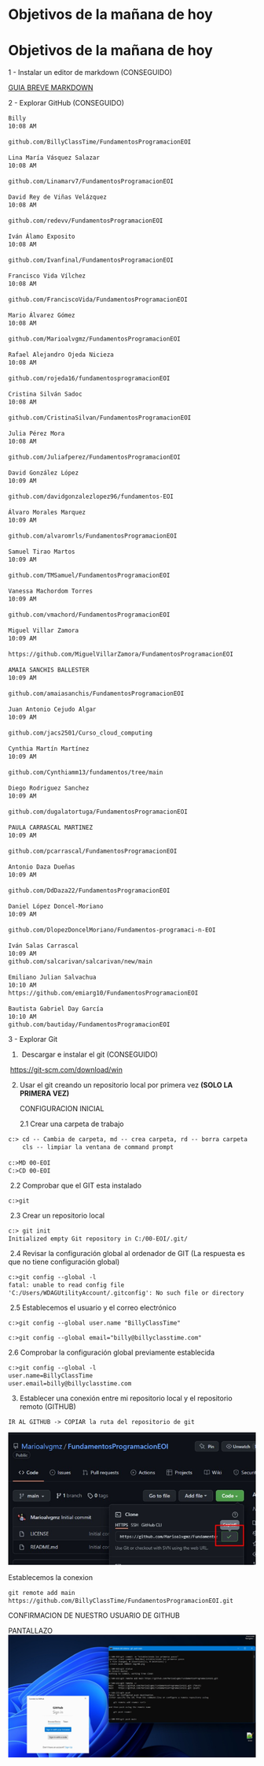 # Objetivos de la mañana de hoy
# Objetivos de la mañana de hoy

1 - Instalar un editor de markdown (CONSEGUIDO)

[GUIA BREVE MARKDOWN ](http://fobos.inf.um.es/R/taller5j/30-markdown/guiabreve.pdf)


2 - Explorar GitHub (CONSEGUIDO)

```
Billy
10:08 AM

github.com/BillyClassTime/FundamentosProgramacionEOI

Lina María Vásquez Salazar
10:08 AM

github.com/Linamarv7/FundamentosProgramacionEOI

David Rey de Viñas Velázquez
10:08 AM

github.com/redevv/FundamentosProgramacionEOI

Iván Álamo Exposito
10:08 AM

github.com/Ivanfinal/FundamentosProgramacionEOI

Francisco Vida Vílchez
10:08 AM

github.com/FranciscoVida/FundamentosProgramacionEOI

Mario Álvarez Gómez
10:08 AM

github.com/Marioalvgmz/FundamentosProgramacionEOI

Rafael Alejandro Ojeda Nicieza
10:08 AM

github.com/rojeda16/fundamentosprogramacionEOI

Cristina Silván Sadoc
10:08 AM

github.com/CristinaSilvan/FundamentosProgramacionEOI

Julia Pérez Mora
10:08 AM

github.com/Juliafperez/FundamentosProgramacionEOI 

David González López
10:09 AM

github.com/davidgonzalezlopez96/fundamentos-EOI

Álvaro Morales Marquez
10:09 AM

github.com/alvaromrls/FundamentosProgramacionEOI

Samuel Tirao Martos
10:09 AM

github.com/TMSamuel/FundamentosProgramacionEOI

Vanessa Machordom Torres
10:09 AM

github.com/vmachord/FundamentosProgramacionEOI

Miguel Villar Zamora
10:09 AM

https://github.com/MiguelVillarZamora/FundamentosProgramacionEOI

AMAIA SANCHIS BALLESTER
10:09 AM

github.com/amaiasanchis/FundamentosProgramacionEOI

Juan Antonio Cejudo Algar
10:09 AM

github.com/jacs2501/Curso_cloud_computing

Cynthia Martín Martínez
10:09 AM

github.com/Cynthiamm13/fundamentos/tree/main

Diego Rodriguez Sanchez
10:09 AM

github.com/dugalatortuga/FundamentosProgramacionEOI

PAULA CARRASCAL MARTINEZ
10:09 AM

github.com/pcarrascal/FundamentosProgramacionEOI

Antonio Daza Dueñas
10:09 AM

github.com/DdDaza22/FundamentosProgramacionEOI

Daniel López Doncel-Moriano
10:09 AM

github.com/DlopezDoncelMoriano/Fundamentos-programaci-n-EOI

Iván Salas Carrascal
10:09 AM
github.com/salcarivan/salcarivan/new/main

Emiliano Julian Salvachua
10:10 AM
https://github.com/emiarg10/FundamentosProgramacionEOI

Bautista Gabriel Day García
10:10 AM
github.com/bautiday/FundamentosProgramacionEOI
```



3 - Explorar Git  

1. ​      Descargar e instalar el git (CONSEGUIDO)

​			  https://git-scm.com/download/win

2. Usar el git creando un repositorio local por primera vez **(SOLO LA PRIMERA VEZ)**

   CONFIGURACION INICIAL 
   
   2.1 Crear una carpeta de trabajo

```
c:> cd -- Cambia de carpeta, md -- crea carpeta, rd -- borra carpeta
    cls -- limpiar la ventana de command prompt
    
c:>MD 00-EOI
C:>CD 00-EOI
```

​      2.2 Comprobar que el GIT esta instalado 

```
c:>git
```

​     2.3 Crear un repositorio local

```
c:> git init 
Initialized empty Git repository in C:/00-EOI/.git/
```

​    2.4 Revisar la configuración global al ordenador de GIT (La respuesta es que no tiene configuración global)

```
c:>git config --global -l
fatal: unable to read config file 'C:/Users/WDAGUtilityAccount/.gitconfig': No such file or directory
```

​    2.5 Establecemos el usuario y el correo electrónico

```
c:>git config --global user.name "BillyClassTime"
```

```
c:>git config --global email="billy@billyclasstime.com" 
```
2.6 Comprobar la configuración global previamente establecida

```
c:>git config --global -l
user.name=BillyClassTime
user.email=billy@billyclasstime.com
```

3. Establecer una conexión entre mi repositorio local y el repositorio remoto (GITHUB)

```
IR AL GITHUB -> COPIAR la ruta del repositorio de git
```

![](img/00.png)

Establecemos la conexion

```
git remote add main https://github.com/BillyClassTime/FundamentosProgramacionEOI.git
```



CONFIRMACION DE NUESTRO USUARIO DE GITHUB

PANTALLAZO
![](img/01.png)